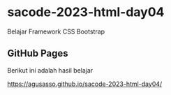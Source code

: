 # sacode-2023-html-day04
Belajar Framework CSS Bootstrap

## GitHub Pages

Berikut ini adalah hasil belajar

https://agusasso.github.io/sacode-2023-html-day04/